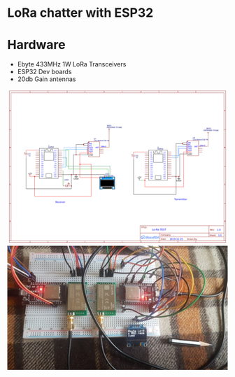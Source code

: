 # LoRa chatter with ESP32

# Hardware
* Ebyte 433MHz 1W LoRa Transceivers
* ESP32 Dev boards
* 20db Gain antennas

![ Circuit Diagram ](media/Schematic_ESP32--Lora_Sheet-1_20191126111418.png)
![ Hardware ](media/ae_1574414322424.jpg)